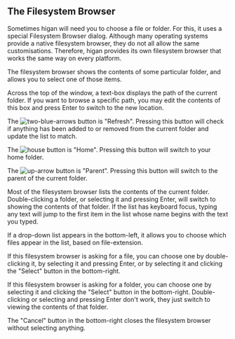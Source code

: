 The Filesystem Browser
----------------------

Sometimes higan will need you
to choose a file or folder.
For this, it uses a special Filesystem Browser dialog.
Although many operating systems provide a native filesystem browser,
they do not all allow the same customisations.
Therefore,
higan provides its own filesystem browser
that works the same way on every platform.

The filesystem browser shows the contents of some particular folder,
and allows you to select one of those items.

Across the top of the window,
a text-box displays the path of the current folder.
If you want to browse a specific path,
you may edit the contents of this box
and press Enter to switch to the new location.

The ![two-blue-arrows](refresh.png) button is "Refresh".
Pressing this button will check
if anything has been added to or removed from the current folder
and update the list to match.

The ![house](home.png) button is "Home".
Pressing this button will switch to your home folder.

The ![up-arrow](up.png) button is "Parent".
Pressing this button will
switch to the parent of the current folder.

Most of the filesystem browser lists the contents
of the current folder.
Double-clicking a folder,
or selecting it and pressing Enter,
will switch to showing the contents of that folder.
If the list has keyboard focus,
typing any text will jump to the first item in the list
whose name begins with the text you typed.

If a drop-down list appears in the bottom-left,
it allows you to choose which files appear in the list,
based on file-extension.

If this filesystem browser is asking for a file,
you can choose one
by double-clicking it,
by selecting it and pressing Enter,
or by selecting it and clicking the "Select" button in the bottom-right.

If this filesystem browser is asking for a folder,
you can choose one
by selecting it and clicking the "Select" button in the bottom-right.
Double-clicking
or selecting and pressing Enter don't work,
they just switch to viewing the contents of that folder.

The "Cancel" button in the bottom-right
closes the filesystem browser without selecting anything.
